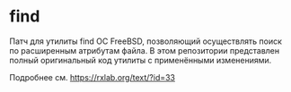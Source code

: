 # find
Патч для утилиты find ОС FreeBSD, позволяющий осуществлять поиск по расширенным атрибутам файла. В этом репозитории представлен полный оригинальный код утилиты с применёнными изменениями.

Подробнее см. https://rxlab.org/text/?id=33
